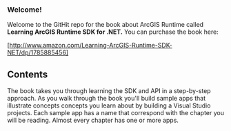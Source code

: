 ### Welcome!
Welcome to the GitHit repo for the book about ArcGIS Runtime called **Learning ArcGIS Runtime SDK for .NET.** You can purchase the book here:

[http://www.amazon.com/Learning-ArcGIS-Runtime-SDK-NET/dp/1785885456]

## Contents
The book takes you through learning the SDK and API in a step-by-step approach. As you walk through the book you'll build sample apps that illustrate concepts concepts you learn about by building a Visual Studio projects. Each sample app has a name that correspond with the chapter you will be reading. Almost every chapter has one or more apps.

